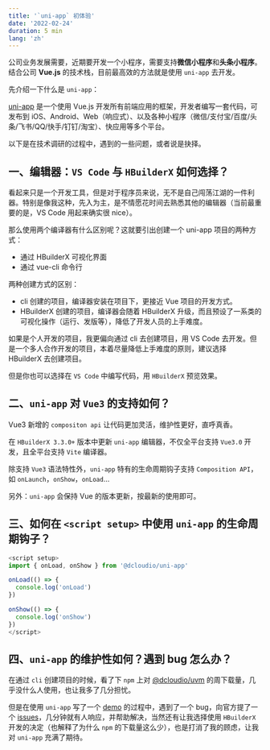 ```yaml
---
title: '`uni-app` 初体验'
date: '2022-02-24'
duration: 5 min
lang: 'zh'
---
```


公司业务发展需要，近期要开发一个小程序，需要支持**微信小程序**和**头条小程序**。结合公司 **Vue.js** 的技术栈，目前最高效的方法就是使用 `uni-app` 去开发。

先介绍一下什么是 `uni-app`：

[uni-app](https://github.com/dcloudio/uni-app) 是一个使用 Vue.js 开发所有前端应用的框架，开发者编写一套代码，可发布到 iOS、Android、Web（响应式）、以及各种小程序（微信/支付宝/百度/头条/飞书/QQ/快手/钉钉/淘宝）、快应用等多个平台。

以下是在技术调研的过程中，遇到的一些问题，或者说是抉择。

## 一、编辑器：`VS Code` 与 `HBuilderX` 如何选择？

看起来只是一个开发工具，但是对于程序员来说，无不是自己闯荡江湖的一件利器。特别是像我这种，先入为主，是不情愿花时间去熟悉其他的编辑器（当前最重要的是，VS Code 用起来确实很 nice）。

那么使用两个编译器有什么区别呢？这就要引出创建一个 uni-app 项目的两种方式：

- 通过 HBuilderX 可视化界面
- 通过 vue-cli 命令行

两种创建方式的区别：

- cli 创建的项目，编译器安装在项目下，更接近 Vue 项目的开发方式。
- HBuilderX 创建的项目，编译器会随着 HBuilderX 升级，而且预设了一系类的可视化操作（运行、发版等），降低了开发人员的上手难度。

如果是个人开发的项目，我更偏向通过 cli 去创建项目，用 VS Code 去开发。但是一个多人合作开发的项目，本着尽量降低上手难度的原则，建议选择 HBuilderX 去创建项目。

但是你也可以选择在 `VS Code` 中编写代码，用 `HBuilderX` 预览效果。

## 二、`uni-app` 对 `Vue3` 的支持如何？

Vue3 新增的 `compositon api` 让代码更加灵活，维护性更好，直呼真香。

在 `HBuilderX 3.3.0+` 版本中更新 `uni-app` 编辑器，不仅全平台支持 `Vue3.0` 开发，且全平台支持 `Vite` 编译器。

除支持 `Vue3` 语法特性外，`uni-app` 特有的生命周期钩子支持 `Composition API`，如 `onLaunch`，`onShow`，`onLoad`...

另外：`uni-app` 会保持 Vue 的版本更新，按最新的使用即可。

## 三、如何在 `<script setup>` 中使用 `uni-app` 的生命周期钩子？

``` js
<script setup>
import { onLoad, onShow } from '@dcloudio/uni-app'

onLoad(() => {
  console.log('onLoad')
})

onShow(() => {
  console.log('onShow')
})
</script>
```

## 四、`uni-app` 的维护性如何？遇到 bug 怎么办？

在通过 `cli` 创建项目的时候，看了下 `npm` 上对 [@dcloudio/uvm](https://www.npmjs.com/package/@dcloudio/uvm) 的周下载量，几乎没什么人使用，也让我多了几分担忧。

但是在使用 `uni-app` 写了一个 [demo](https://www.github.com/Hongbusi/uni-app-demo) 的过程中，遇到了一个 bug，向官方提了一个 [issues](https://github.com/dcloudio/uni-app/issues/3277)，几分钟就有人响应，并帮助解决，当然还有让我选择使用 `HBuilderX` 开发的决定（也解释了为什么 `npm` 的下载量这么少），也是打消了我的顾虑，让我对 `uni-app` 充满了期待。
